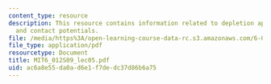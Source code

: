 ```yaml
---
content_type: resource
description: This resource contains information related to depletion approximation
  and contact potentials.
file: /media/https%3A/open-learning-course-data-rc.s3.amazonaws.com/6-012-microelectronic-devices-and-circuits-spring-2009/ac6a8e55da0ad6e1f7dedc37d86b6a75_MIT6_012S09_lec05.pdf
file_type: application/pdf
resourcetype: Document
title: MIT6_012S09_lec05.pdf
uid: ac6a8e55-da0a-d6e1-f7de-dc37d86b6a75
---
```

